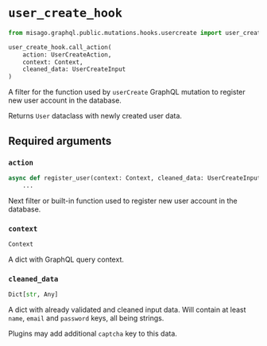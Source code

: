# `user_create_hook`

```python
from misago.graphql.public.mutations.hooks.usercreate import user_create_hook

user_create_hook.call_action(
    action: UserCreateAction,
    context: Context,
    cleaned_data: UserCreateInput
)
```

A filter for the function used by `userCreate` GraphQL mutation to register new user account in the database.

Returns `User` dataclass with newly created user data.


## Required arguments

### `action`

```python
async def register_user(context: Context, cleaned_data: UserCreateInput) -> User:
    ...
```

Next filter or built-in function used to register new user account in the database.


### `context`

```python
Context
```

A dict with GraphQL query context.


### `cleaned_data`

```python
Dict[str, Any]
```

A dict with already validated and cleaned input data. Will contain at least `name`, `email` and `password` keys, all being strings.

Plugins may add additional `captcha` key to this data.